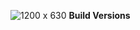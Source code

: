 ![1200 x 630](https://user-images.githubusercontent.com/33253710/154307723-86ec5f2b-d1a2-4eeb-a696-a17c93e4aaf6.jpg)
<b>Build Versions</b> 
